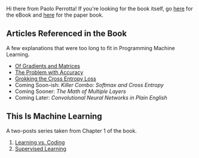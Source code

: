 Hi there from Paolo Perrotta! If you're looking for the book itself, go [here](https://pragprog.com/book/pplearn/programming-machine-learning)  for the eBook and [here](https://www.amazon.com/gp/product/1680506609/ref=as_li_qf_asin_il_tl?ie=UTF8&tag=ductyp-20&creative=9325&linkCode=as2&creativeASIN=1680506609&linkId=21357a11b4a7bc9be95476540d1d3a09) for the paper book.

## Articles Referenced in the Book

A few explanations that were too long to fit in Programming Machine Learning.

* [Of Gradients and Matrices](https://medium.com/@nusco/of-gradients-and-matrices-1b19de65e5cd)
* [The Problem with Accuracy](https://medium.com/@nusco/the-problem-with-accuracy-3670891b908e)
* [Grokking the Cross Entropy Loss](https://medium.com/@nusco/grokking-the-cross-entropy-loss-cda6eb9ec307)
* Coming Soon-ish: _Killer Combo: Softmax and Cross Entropy_
* Coming Sooner: _The Math of Multiple Layers_
* Coming Later: _Convolutional Neural Networks in Plain English_

## This Is Machine Learning

A two-posts series taken from Chapter 1 of the book.

1. [Learning vs. Coding](https://medium.com/@nusco/this-is-machine-learning-part-1-learning-vs-coding-789343df1e30)
2. [Supervised Learning](https://medium.com/@nusco/this-is-machine-learning-part-2-supervised-learning-94a0c6f5f33a)
